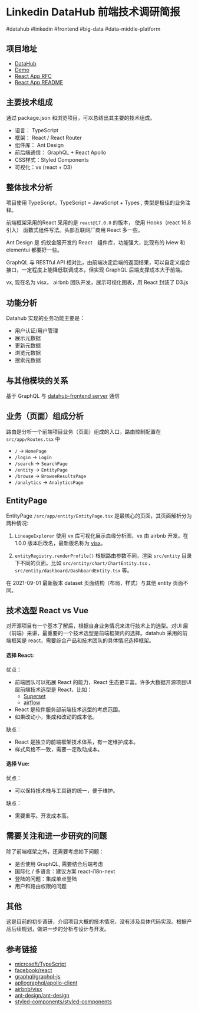 # Linkedin DataHub 前端技术调研简报

#datahub #linkedin #frontend #big-data #data-middle-platform

<!-- 袁继伟 yuanjw09@chinatelecom.cn -->

## 项目地址

- [DataHub](https://datahubproject.io/)
- [Demo](https://demo.datahubproject.io/)
- [React App RFC](https://datahubproject.io/docs/rfc/active/2055-react-app/)
- [React App README](https://github.com/linkedin/datahub/tree/master/datahub-web-react)

## 主要技术组成

通过 package.json 和浏览项目，可以总结出其主要的技术组成。

- 语言：   TypeScript
- 框架：   React / React Router
- 组件库： Ant Design
- 前后端通信： GraphQL + React Apollo
- CSS样式：Styled Components
- 可视化：vx (react + D3)

## 整体技术分析

项目使用 TypeScript，TypeScript = JavaScript + Types , 类型是极佳的业务注释。

前端框架采用的React 采用的是 `react@17.0.0` 的版本， 使用 Hooks（react 16.8 引入） 函数式组件写法。头部互联网厂商用 React 多一些。

Ant Design 是 蚂蚁金服开发的 React　组件库，功能强大，比现有的 iview 和 elementui 都要好一些。

GraphQL 与 RESTful API 相对比，由前端决定后端的返回结果，可以自定义组合接口，一定程度上能降低联调成本，但实现 GraphQL 后端支撑成本大于前端。

vx, 现在名为 visx， airbnb 团队开发，展示可视化图表，用 React 封装了 D3.js

## 功能分析

Datahub 实现的业务功能主要是：

- 用户认证/用户管理
- 展示元数据
- 更新元数据
- 浏览元数据
- 搜索元数据
  
## 与其他模块的关系

基于 GraphQL 与 [datahub-frontend server](https://github.com/linkedin/datahub) 通信

## 业务（页面）组成分析

路由是分析一个前端项目业务（页面）组成的入口，路由控制配置在 `src/app/Routes.tsx` 中

- `/` -> `HomePage` 
- `/login` -> `LogIn`
- `/search` -> `SearchPage`
- `/entity` -> `EntityPage`
- `/browse` -> `BrowseResultsPage`
- `/analytics` -> `AnalyticsPage`

## EntityPage 

EntityPage `/src/app/entity/EntityPage.tsx` 是最核心的页面，其页面解析分为两种情况:

1. `LineageExplorer`
    使用 vx 库可视化展示血缘分析图，vx 由 airbnb 开发。在 1.0.0 版本后改名，最新版名称为 [visx](https://airbnb.io/visx)。

2. `entityRegistry.renderProfile()` 
    根据路由参数不同，渲染 `src/entity` 目录下不同的页面。比如 `src/entity/chart/ChartEntity.tsx` 、`src/entity/dashboard/DashboardEntity.tsx` 等。

在 2021-09-01 最新版本 dataset 页面结构（布局，样式）与其他 entity 页面不同。

## 技术选型 React vs Vue

对开源项目有一个基本了解后，根据自身业务情况来进行技术上的选型。对UI 层（前端）来讲，最重要的一个技术选型是前端框架内的选择。datahub 采用的前端框架是 react，需要综合产品和技术团队的具体情况选择框架。

#### 选择 React:

优点：
- 前端团队可以拓展 React 的能力，React 生态更丰富。许多大数据开源项目UI层前端技术选型是 React，比如：
    - [Superset](https://superset.apache.org/)
    - [airflow](https://airflow.apache.org/)
- React 是软件服务部前端技术选型的考虑范围。
- 如果改动小，集成和改动的成本低。

缺点：
- React 是独立的前端框架技术体系，有一定维护成本。
- 样式风格不一致，需要一定改动成本。

#### 选择 Vue:

优点：
- 可以保持技术栈与工具链的统一，便于维护。

缺点：
- 需要重写。开发成本高。

## 需要关注和进一步研究的问题

除了前端框架之外，还需要考虑如下问题：

- 是否使用 GraphQL, 需要结合后端考虑
- 国际化 / 多语言：建议方案 react-i18n-next
- 登陆的问题：集成单点登陆
- 用户和路由权限的问题

## 其他

这是目前的初步调研，介绍项目大概的技术情况，没有涉及具体代码实现。根据产品后续规划，做进一步的分析与设计与开发。

## 参考链接

- [microsoft/TypeScript](https://github.com/microsoft/TypeScript)
- [facebook/react](https://github.com/facebook/react)
- [graphql/graphql-js](https://github.com/graphql/graphql-js)
- [apllographql/apollo-client](https://github.com/apollographql/apollo-client)
- [airbnb/visx](https://github.com/airbnb/visx)
- [ant-design/ant-design](https://github.com/ant-design/ant-design)
- [styled-components/styled-components](https://github.com/styled-components/styled-components)
